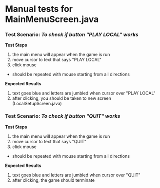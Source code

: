# **Manual tests for MainMenuScreen.java**

### **Test Scenario:** _To check if button "PLAY LOCAL" works_

**Test Steps**

1. the main menu will appear when the game is run
2. move cursor to text that says "PLAY LOCAL"
3. click mouse

* should be repeated with mouse starting from all directions

**Expected Results**

1. text goes blue and letters are jumbled when cursor over "PLAY LOCAL"
2. after clicking, you should be taken to new screen (LocalSetupScreen.java)

### **Test Scenario**: _To check if button "QUIT" works_

**Test Steps**

1. the main menu will appear when the game is run
2. move cursor to text that says "QUIT"
3. click mouse

* should be repeated with mouse starting from all directions

**Expected Results**

1. text goes blue and letters are jumbled when cursor over "QUIT"
2. after clicking, the game should terminate
